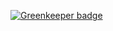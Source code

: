 
[![Greenkeeper badge](https://badges.greenkeeper.io/TestsLing/aigou.svg)](https://greenkeeper.io/)
